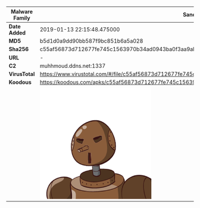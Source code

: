 | Malware Family | SandroRat                                                    |
| -------------- | ------------------------------------------------------------ |
| **Date Added** | 2019-01-13 22:15:48.475000                                                   |
| **MD5**        | b5d1d0a9dd90bb587f9bc851b6a5a028                             |
| **Sha256**     | c55af56873d712677fe745c1563970b34ad0943ba0f3aa9ab942b17357f21eb0 |
| **URL**        | -                                                            |
| **C2**         | muhhmoud.ddns.net:1337 |
| **VirusTotal** | https://www.virustotal.com/#/file/c55af56873d712677fe745c1563970b34ad0943ba0f3aa9ab942b17357f21eb0/detection |
| **Koodous**    | https://koodous.com/apks/c55af56873d712677fe745c1563970b34ad0943ba0f3aa9ab942b17357f21eb0 |
|                | ![](../assets/c55af56873d712677fe745c1563970b34ad0943ba0f3aa9ab942b17357f21eb0.png) |